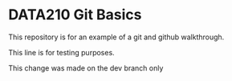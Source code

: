 # DATA210 Git Basics

This repository is for an example of a git and github walkthrough.

This line is for testing purposes.

This change was made on the dev branch only
